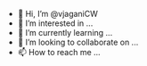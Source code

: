 - 👋 Hi, I’m @vjaganiCW
- 👀 I’m interested in ...
- 🌱 I’m currently learning ...
- 💞️ I’m looking to collaborate on ...
- 📫 How to reach me ...

<!---
vjaganiCW/vjaganiCW is a ✨ special ✨ repository because its `README.md` (this file) appears on your GitHub profile.
You can click the Preview link to take a look at your changes.
--->
